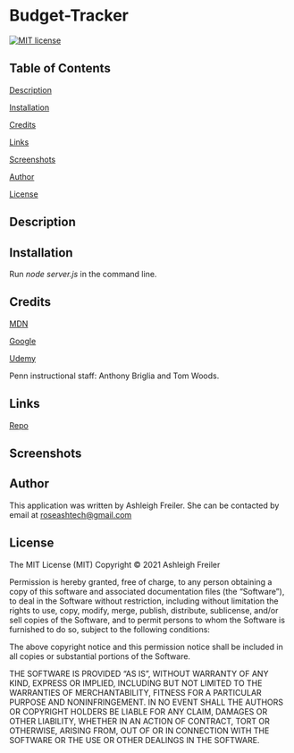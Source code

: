 # Budget-Tracker

[![MIT license](https://img.shields.io/badge/License-MIT-blue.svg)](https://lbesson.mit-license.org/)

## Table of Contents

[Description](#description)

[Installation](#installation)

[Credits](#credits)

[Links](#links)

[Screenshots](#screenshots)

[Author](#author)

[License](#license)

## Description

## Installation

Run _node server.js_ in the command line.

## Credits

[MDN](https://developer.mozilla.org/en-US/docs/Web/Progressive_web_apps)

[Google](https://developers.google.com/web/ilt/pwa)

[Udemy](https://www.udemy.com)

Penn instructional staff: Anthony Briglia and Tom Woods.

## Links

[Repo](https://github.com/ARFreiler/Budget-Tracker)

## Screenshots

## Author

This application was written by Ashleigh Freiler. She can be contacted by email at roseashtech@gmail.com

## License

The MIT License (MIT) Copyright © 2021 Ashleigh Freiler

Permission is hereby granted, free of charge, to any person obtaining a copy of this software and associated documentation files (the “Software”), to deal in the Software without restriction, including without limitation the rights to use, copy, modify, merge, publish, distribute, sublicense, and/or sell copies of the Software, and to permit persons to whom the Software is furnished to do so, subject to the following conditions:

The above copyright notice and this permission notice shall be included in all copies or substantial portions of the Software.

THE SOFTWARE IS PROVIDED “AS IS”, WITHOUT WARRANTY OF ANY KIND, EXPRESS OR IMPLIED, INCLUDING BUT NOT LIMITED TO THE WARRANTIES OF MERCHANTABILITY, FITNESS FOR A PARTICULAR PURPOSE AND NONINFRINGEMENT. IN NO EVENT SHALL THE AUTHORS OR COPYRIGHT HOLDERS BE LIABLE FOR ANY CLAIM, DAMAGES OR OTHER LIABILITY, WHETHER IN AN ACTION OF CONTRACT, TORT OR OTHERWISE, ARISING FROM, OUT OF OR IN CONNECTION WITH THE SOFTWARE OR THE USE OR OTHER DEALINGS IN THE SOFTWARE.
